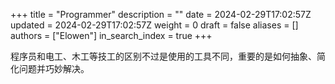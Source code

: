+++
title = "Programmer"
description = ""
date = 2024-02-29T17:02:57Z
updated = 2024-02-29T17:02:57Z
weight = 0
draft = false
aliases = []
authors = ["Elowen"]
in_search_index = true
+++

程序员和电工、木工等技工的区别不过是使用的工具不同，重要的是如何抽象、简化问题并巧妙解决。
